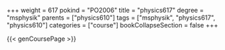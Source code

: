 +++
weight = 617
pokind = "PO2006"
title = "physics617"
degree = "msphysik"
parents = ["physics610"]
tags = ["msphysik", "physics617", "physics610"]
categories = ["course"]
bookCollapseSection = false
+++

{{< genCoursePage >}}
